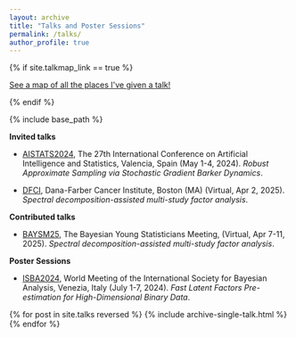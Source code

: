 ```yaml
---
layout: archive
title: "Talks and Poster Sessions"
permalink: /talks/
author_profile: true
---
```


{% if site.talkmap_link == true %}

<p style="text-decoration:underline;"><a href="/talkmap.html">See a map of all the places I've given a talk!</a></p>

{% endif %}

{% include base_path %}

**Invited talks**

* [AISTATS2024](http://aistats.org/aistats2024/), The 27th International Conference on Artificial Intelligence and Statistics, Valencia, Spain (May 1-4, 2024).
*Robust Approximate Sampling via Stochastic Gradient Barker Dynamics*.

* [DFCI](https://www.dfhcc.harvard.edu/), Dana-Farber Cancer Institute, Boston (MA) (Virtual, Apr 2, 2025).
*Spectral decomposition-assisted multi-study factor analysis*.

**Contributed talks**

* [BAYSM25](https://baysm2025.github.io/), The Bayesian Young Statisticians Meeting, (Virtual, Apr 7-11, 2025).
*Spectral decomposition-assisted multi-study factor analysis*.


**Poster Sessions**

* [ISBA2024](https://www.unive.it/web/en/2208/home), World Meeting of the International Society for Bayesian Analysis, Venezia, Italy (July 1-7, 2024).
*Fast Latent Factors Pre-estimation for High-Dimensional Binary Data*.


{% for post in site.talks reversed %}
  {% include archive-single-talk.html %}
{% endfor %}
